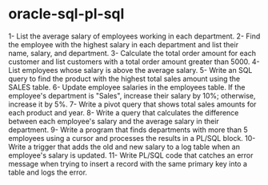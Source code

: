 # oracle-sql-pl-sql

1- List the average salary of employees working in each department.
2- Find the employee with the highest salary in each department and list their name, salary, and department.
3- Calculate the total order amount for each customer and list customers with a total order amount greater than 5000.
4- List employees whose salary is above the average salary.
5- Write an SQL query to find the product with the highest total sales amount using the SALES table.
6- Update employee salaries in the employees table. If the employee's department is "Sales", increase their salary by 10%; otherwise, increase it by 5%.
7- Write a pivot query that shows total sales amounts for each product and year.
8- Write a query that calculates the difference between each employee's salary and the average salary in their department.
9- Write a program that finds departments with more than 5 employees using a cursor and processes the results in a PL/SQL block.
10- Write a trigger that adds the old and new salary to a log table when an employee's salary is updated.
11- Write PL/SQL code that catches an error message when trying to insert a record with the same primary key into a table and logs the error.
